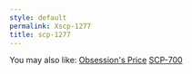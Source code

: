 ```yaml
---
style: default
permalink: Xscp-1277
title: scp-1277
---
```

You may also like:
[Obsession's Price](http://scp-wiki.net/obsession-s-price)
[SCP-700](http://scp-wiki.net/scp-700)